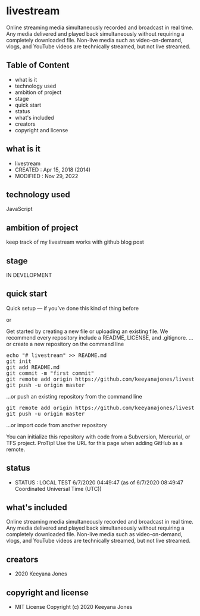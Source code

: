 # livestream
Online streaming media simultaneously recorded and broadcast in real time. Any media delivered and played back simultaneously without requiring a completely downloaded file. Non-live media such as video-on-demand, vlogs, and YouTube videos are technically streamed, but not live streamed. 

## Table of Content
- what is it
- technology used
- ambition of project
- stage
- quick start
- status
- what's included
- creators
- copyright and license


## what is it
- livestream
- CREATED : Apr 15, 2018 (2014)
- MODIFIED : Nov 29, 2022

## technology used
JavaScript 

## ambition of project
keep track of my livestream works with github blog post

## stage
IN DEVELOPMENT

## quick start
Quick setup — if you’ve done this kind of thing before

or

Get started by creating a new file or uploading an existing file. We recommend every repository include a README, LICENSE, and .gitignore.
…or create a new repository on the command line
 
<pre>
echo "# livestream" >> README.md
git init
git add README.md
git commit -m "first commit"
git remote add origin https://github.com/keeyanajones/livestream.git
git push -u origin master
</pre>                

…or push an existing repository from the command line

<pre>
git remote add origin https://github.com/keeyanajones/livestream.git
git push -u origin master
</pre>

…or import code from another repository

You can initialize this repository with code from a Subversion, Mercurial, or TFS project.
ProTip! Use the URL for this page when adding GitHub as a remote. 

## status
- STATUS : LOCAL TEST 6/7/2020 04:49:47 (as of 6/7/2020 08:49:47 Coordinated Universal Time (UTC))

## what's included
Online streaming media simultaneously recorded and broadcast in real time. Any media delivered and played back simultaneously without requiring a completely downloaded file. Non-live media such as video-on-demand, vlogs, and YouTube videos are technically streamed, but not live streamed. 
    
## creators
  - 2020 Keeyana Jones

## copyright and license 
  - MIT License Copyright (c) 2020 Keeyana Jones
